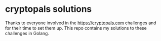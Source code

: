 # cryptopals solutions
Thanks to everyone involved in the https://cryptopals.com challenges and for their time to set them up. This repo contains my solutions to these challenges in Golang.
